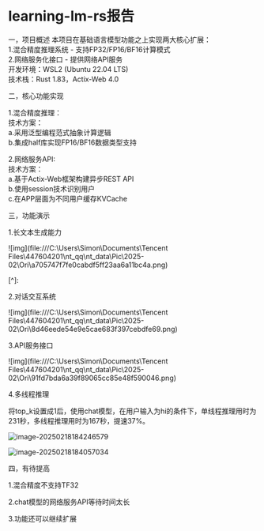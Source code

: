 # learning-lm-rs报告

[仓库]: https://github.com/Simon25772/learning-lm-rs

一，项目概述
本项目在基础语言模型功能之上实现两大核心扩展：     
1.混合精度推理系统 - 支持FP32/FP16/BF16计算模式     
2.网络服务化接口 - 提供网络API服务      
开发环境：WSL2 (Ubuntu 22.04 LTS)      
技术栈：Rust 1.83，Actix-Web 4.0      

二，核心功能实现

1.混合精度推理：       
技术方案：                 
a.采用泛型编程范式抽象计算逻辑     
b.集成half库实现FP16/BF16数据类型支持

2.网络服务API:      
技术方案：               
a.基于Actix-Web框架构建异步REST API    
b.使用session技术识别用户    
c.在APP层面为不同用户缓存KVCache    

三，功能演示

1.长文本生成能力

![img](file:///C:\Users\Simon\Documents\Tencent Files\447604201\nt_qq\nt_data\Pic\2025-02\Ori\a705747f7fe0cabdf5ff23aa6a11bc4a.png)

[^]: 

2.对话交互系统

![img](file:///C:\Users\Simon\Documents\Tencent Files\447604201\nt_qq\nt_data\Pic\2025-02\Ori\8d46eede54e9e5cae683f397cebdfe69.png)

3.API服务接口

![img](file:///C:\Users\Simon\Documents\Tencent Files\447604201\nt_qq\nt_data\Pic\2025-02\Ori\91fd7bda6a39f89065cc85e48f590046.png)

4.多线程推理

将top_k设置成1后，使用chat模型，在用户输入为hi的条件下，单线程推理用时为231秒，多线程推理用时为167秒，提速37%。

![image-20250218184246579](C:\Users\Simon\AppData\Roaming\Typora\typora-user-images\image-20250218184246579.png)

![image-20250218184057034](C:\Users\Simon\AppData\Roaming\Typora\typora-user-images\image-20250218184057034.png)

四，有待提高

1.混合精度不支持TF32

2.chat模型的网络服务API等待时间太长

3.功能还可以继续扩展





